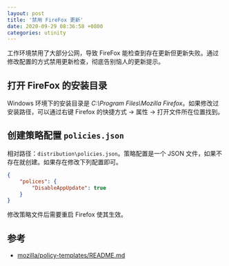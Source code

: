 ```yaml
---
layout: post
title: '禁用 FireFox 更新'
date: 2020-09-29 08:36:58 +0800
categories: utinity
---
```


工作环境禁用了大部分公网，导致 FireFox 能检查到存在更新但更新失败。通过修改配置的方式禁用更新检查，彻底告别恼人的更新提示。

## 打开 FireFox 的安装目录

Windows 环境下的安装目录是 *C:\Program Files\Mozilla Firefox*。如果修改过安装路径，可以通过右键 Firefox 的快捷方式 → 属性 → 打开文件所在位置找到。

## 创建策略配置 `policies.json`

相对路径：`distribution\policies.json`。策略配置是一个 JSON 文件，如果不存在就创建。如果存在修改下列配置即可。

```json
{
    "polices": {
        "DisableAppUpdate": true
    }
}
```

修改策略文件后需要重启 Firefox 使其生效。

## 参考

- [mozilla/policy-templates/README.md](https://github.com/mozilla/policy-templates/blob/master/README.md#disableappupdate)
